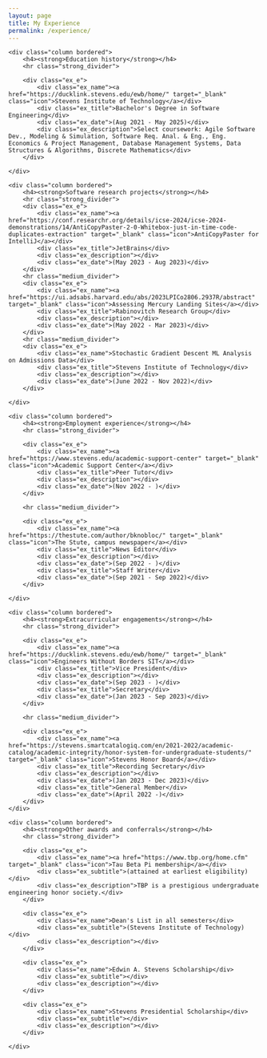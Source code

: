 ```yaml
---
layout: page
title: My Experience
permalink: /experience/
---
```


<div class="row gap">

    <div class="column bordered">
        <h4><strong>Education history</strong></h4>
        <hr class="strong_divider">

        <div class="ex_e">
            <div class="ex_name"><a href="https://ducklink.stevens.edu/ewb/home/" target="_blank" class="icon">Stevens Institute of Technology</a></div>
            <div class="ex_title">Bachelor's Degree in Software Engineering</div>
            <div class="ex_date">(Aug 2021 - May 2025)</div>
            <div class="ex_description">Select coursework: Agile Software Dev., Modeling & Simulation, Software Req. Anal. & Eng., Eng. Economics & Project Management, Database Management Systems, Data Structures & Algorithms, Discrete Mathematics</div>
        </div>

    </div>

</div>

<div class="row gap">

    <div class="column bordered">
        <h4><strong>Software research projects</strong></h4>
        <hr class="strong_divider">
        <div class="ex_e">
            <div class="ex_name"><a href="https://conf.researchr.org/details/icse-2024/icse-2024-demonstrations/14/AntiCopyPaster-2-0-Whitebox-just-in-time-code-duplicates-extraction" target="_blank" class="icon">AntiCopyPaster for IntelliJ</a></div>
            <div class="ex_title">JetBrains</div>
            <div class="ex_description"></div>
            <div class="ex_date">(May 2023 - Aug 2023)</div>
        </div>
        <hr class="medium_divider">
        <div class="ex_e">
            <div class="ex_name"><a href="https://ui.adsabs.harvard.edu/abs/2023LPICo2806.2937R/abstract" target="_blank" class="icon">Assessing Mercury Landing Sites</a></div>
            <div class="ex_title">Rabinovitch Research Group</div>
            <div class="ex_description"></div>
            <div class="ex_date">(May 2022 - Mar 2023)</div>
        </div>
        <hr class="medium_divider">
        <div class="ex_e">
            <div class="ex_name">Stochastic Gradient Descent ML Analysis on Admissions Data</div>
            <div class="ex_title">Stevens Institute of Technology</div>
            <div class="ex_description"></div>
            <div class="ex_date">(June 2022 - Nov 2022)</div>
        </div>

    </div>

    <div class="column bordered">
        <h4><strong>Employment experience</strong></h4>
        <hr class="strong_divider">

        <div class="ex_e">
            <div class="ex_name"><a href="https://www.stevens.edu/academic-support-center" target="_blank" class="icon">Academic Support Center</a></div>
            <div class="ex_title">Peer Tutor</div>
            <div class="ex_description"></div>
            <div class="ex_date">(Nov 2022 - )</div>
        </div>

        <hr class="medium_divider">

        <div class="ex_e">
            <div class="ex_name"><a href="https://thestute.com/author/bknobloc/" target="_blank" class="icon">The Stute, campus newspaper</a></div>
            <div class="ex_title">News Editor</div>
            <div class="ex_description"></div>           
            <div class="ex_date">(Sep 2022 - )</div>
            <div class="ex_title">Staff Writer</div>
            <div class="ex_date">(Sep 2021 - Sep 2022)</div>
        </div>

    </div>

</div>
<div class="row gap">

    <div class="column bordered">
        <h4><strong>Extracurricular engagements</strong></h4>
        <hr class="strong_divider">

        <div class="ex_e">
            <div class="ex_name"><a href="https://ducklink.stevens.edu/ewb/home/" target="_blank" class="icon">Engineers Without Borders SIT</a></div>
            <div class="ex_title">Vice President</div>
            <div class="ex_description"></div>
            <div class="ex_date">(Sep 2023 - )</div>
            <div class="ex_title">Secretary</div>
            <div class="ex_date">(Jan 2023 - Sep 2023)</div>
        </div>

        <hr class="medium_divider">

        <div class="ex_e">
            <div class="ex_name"><a href="https://stevens.smartcatalogiq.com/en/2021-2022/academic-catalog/academic-integrity/honor-system-for-undergraduate-students/" target="_blank" class="icon">Stevens Honor Board</a></div>
            <div class="ex_title">Recording Secretary</div>
            <div class="ex_description"></div>
            <div class="ex_date">(Jan 2023 - Dec 2023)</div>
            <div class="ex_title">General Member</div>
            <div class="ex_date">(April 2022 -)</div>
        </div>
    </div>

    <div class="column bordered">
        <h4><strong>Other awards and conferrals</strong></h4>
        <hr class="strong_divider">

        <div class="ex_e">
            <div class="ex_name"><a href="https://www.tbp.org/home.cfm" target="_blank" class="icon">Tau Beta Pi membership</a></div>
            <div class="ex_subtitle">(attained at earliest eligibility)</div>
            <div class="ex_description">TBP is a prestigious undergraduate engineering honor society.</div>
        </div>

        <div class="ex_e">
            <div class="ex_name">Dean's List in all semesters</div>
            <div class="ex_subtitle">(Stevens Institute of Technology)</div>
            <div class="ex_description"></div>
        </div>

        <div class="ex_e">
            <div class="ex_name">Edwin A. Stevens Scholarship</div>
            <div class="ex_subtitle"></div>
            <div class="ex_description"></div>
        </div>

        <div class="ex_e">
            <div class="ex_name">Stevens Presidential Scholarship</div>
            <div class="ex_subtitle"></div>
            <div class="ex_description"></div>
        </div>

    </div>

</div>